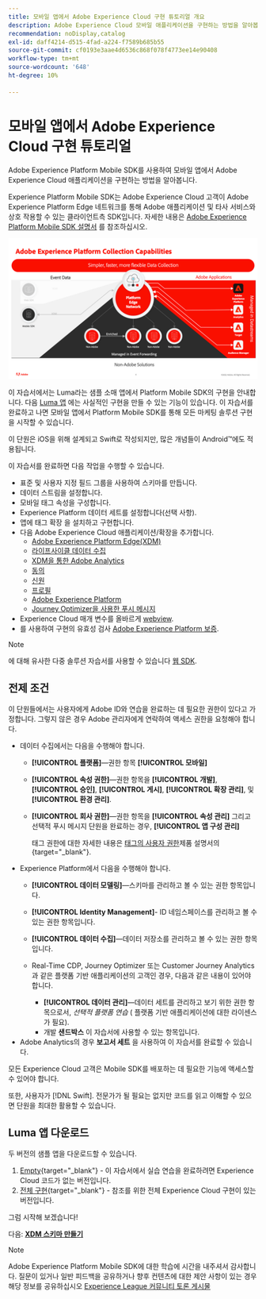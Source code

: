 ```yaml
---
title: 모바일 앱에서 Adobe Experience Cloud 구현 튜토리얼 개요
description: Adobe Experience Cloud 모바일 애플리케이션을 구현하는 방법을 알아봅니다. 이 자습서에서는 샘플 Swift 앱에서의 Experience Cloud 애플리케이션 구현을 안내합니다.
recommendation: noDisplay,catalog
exl-id: daff4214-d515-4fad-a224-f7589b685b55
source-git-commit: cf0193e3aae4d6536c868f078f4773ee14e90408
workflow-type: tm+mt
source-wordcount: '648'
ht-degree: 10%

---
```


# 모바일 앱에서 Adobe Experience Cloud 구현 튜토리얼

Adobe Experience Platform Mobile SDK를 사용하여 모바일 앱에서 Adobe Experience Cloud 애플리케이션을 구현하는 방법을 알아봅니다.

Experience Platform Mobile SDK는 Adobe Experience Cloud 고객이 Adobe Experience Platform Edge 네트워크를 통해 Adobe 애플리케이션 및 타사 서비스와 상호 작용할 수 있는 클라이언트측 SDK입니다. 자세한 내용은 [Adobe Experience Platform Mobile SDK 설명서](https://aep-sdks.gitbook.io/docs/) 를 참조하십시오.

![빌드 설정](assets/data-collection-mobile-sdk.png)


이 자습서에서는 Luma라는 샘플 소매 앱에서 Platform Mobile SDK의 구현을 안내합니다. 다음 [Luma 앱](https://github.com/Adobe-Marketing-Cloud/Luma-iOS-Mobile-App) 에는 사실적인 구현을 만들 수 있는 기능이 있습니다. 이 자습서를 완료하고 나면 모바일 앱에서 Platform Mobile SDK를 통해 모든 마케팅 솔루션 구현을 시작할 수 있습니다.

이 단원은 iOS을 위해 설계되고 Swift로 작성되지만, 많은 개념들이 Android™에도 적용됩니다.

이 자습서를 완료하면 다음 작업을 수행할 수 있습니다.

* 표준 및 사용자 지정 필드 그룹을 사용하여 스키마를 만듭니다.
* 데이터 스트림을 설정합니다.
* 모바일 태그 속성을 구성합니다.
* Experience Platform 데이터 세트를 설정합니다(선택 사항).
* 앱에 태그 확장 을 설치하고 구현합니다.
* 다음 Adobe Experience Cloud 애플리케이션/확장을 추가합니다.
   * [Adobe Experience Platform Edge(XDM)](events.md)
   * [라이프사이클 데이터 수집](lifecycle-data.md)
   * [XDM을 통한 Adobe Analytics](analytics.md)
   * [동의](consent.md)
   * [신원](identity.md)
   * [프로필](profile.md)
   * [Adobe Experience Platform](platform.md)
   * [Journey Optimizer을 사용한 푸시 메시지](journey-optimizer-push.md)
* Experience Cloud 매개 변수를 올바르게 [webview](web-views.md).
* 를 사용하여 구현의 유효성 검사 [Adobe Experience Platform 보증](assurance.md).

>[!NOTE]
>
>에 대해 유사한 다중 솔루션 자습서를 사용할 수 있습니다 [웹 SDK](../tutorial-web-sdk/overview.md).

## 전제 조건

이 단원들에서는 사용자에게 Adobe ID와 연습을 완료하는 데 필요한 권한이 있다고 가정합니다. 그렇지 않은 경우 Adobe 관리자에게 연락하여 액세스 권한을 요청해야 합니다.

* 데이터 수집에서는 다음을 수행해야 합니다.
   * **[!UICONTROL 플랫폼]**—권한 항목 **[!UICONTROL 모바일]**
   * **[!UICONTROL 속성 권한]**—권한 항목을 **[!UICONTROL 개발]**, **[!UICONTROL 승인]**, **[!UICONTROL 게시]**, **[!UICONTROL 확장 관리]**, 및 **[!UICONTROL 환경 관리]**.
   * **[!UICONTROL 회사 권한]**—권한 항목을 **[!UICONTROL 속성 관리]** 그리고 선택적 푸시 메시지 단원을 완료하는 경우, **[!UICONTROL 앱 구성 관리]**

      태그 권한에 대한 자세한 내용은 [태그의 사용자 권한](https://experienceleague.adobe.com/docs/experience-platform/tags/admin/user-permissions.html?lang=ko-KR)제품 설명서의 {target=&quot;_blank&quot;}.
* Experience Platform에서 다음을 수행해야 합니다.
   * **[!UICONTROL 데이터 모델링]**—스키마를 관리하고 볼 수 있는 권한 항목입니다.
   * **[!UICONTROL Identity Management]**- ID 네임스페이스를 관리하고 볼 수 있는 권한 항목입니다.
   * **[!UICONTROL 데이터 수집]**—데이터 저장소를 관리하고 볼 수 있는 권한 항목입니다.

   * Real-Time CDP, Journey Optimizer 또는 Customer Journey Analytics과 같은 플랫폼 기반 애플리케이션의 고객인 경우, 다음과 같은 내용이 있어야 합니다.
      * **[!UICONTROL 데이터 관리]**—데이터 세트를 관리하고 보기 위한 권한 항목으로서, _선택적 플랫폼 연습_ ( 플랫폼 기반 애플리케이션에 대한 라이센스가 필요).
      * 개발 **샌드박스** 이 자습서에 사용할 수 있는 항목입니다.
* Adobe Analytics의 경우 **보고서 세트** 을 사용하여 이 자습서를 완료할 수 있습니다.

모든 Experience Cloud 고객은 Mobile SDK를 배포하는 데 필요한 기능에 액세스할 수 있어야 합니다.

또한, 사용자가 [!DNL Swift]. 전문가가 될 필요는 없지만 코드를 읽고 이해할 수 있으면 단원을 최대한 활용할 수 있습니다.

## Luma 앱 다운로드

두 버전의 샘플 앱을 다운로드할 수 있습니다.

1. [Empty](https://github.com/Adobe-Marketing-Cloud/Luma-iOS-Mobile-App){target=&quot;_blank&quot;} - 이 자습서에서 실습 연습을 완료하려면 Experience Cloud 코드가 없는 버전입니다.
1. [전체 구현](https://github.com/Adobe-Marketing-Cloud/Luma-iOS-Mobile-App){target=&quot;_blank&quot;} - 참조를 위한 전체 Experience Cloud 구현이 있는 버전입니다.

그럼 시작해 보겠습니다!


다음: **[XDM 스키마 만들기](create-schema.md)**

>[!NOTE]
>
>Adobe Experience Platform Mobile SDK에 대한 학습에 시간을 내주셔서 감사합니다. 질문이 있거나 일반 피드백을 공유하거나 향후 컨텐츠에 대한 제안 사항이 있는 경우 해당 정보를 공유하십시오 [Experience League 커뮤니티 토론 게시물](https://experienceleaguecommunities.adobe.com/t5/adobe-experience-platform-launch/tutorial-discussion-implement-adobe-experience-cloud-in-mobile/td-p/443796)